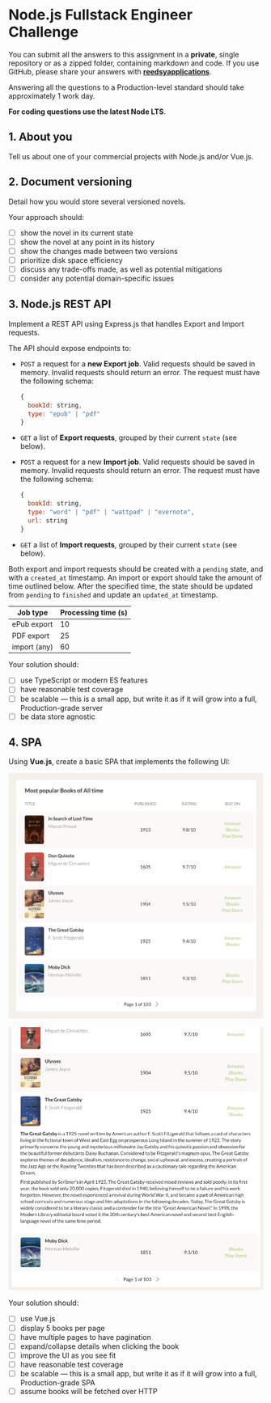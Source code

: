 # Node.js Fullstack Engineer Challenge

You can submit all the answers to this assignment in a **private**, single repository or as a 
zipped folder, containing markdown and code. If you use GitHub, please share your answers with 
[**reedsyapplications**](https://github.com/reedsyapplications).

Answering all the questions to a Production-level standard should take approximately 1 work 
day.

**For coding questions use the latest Node LTS**.

## 1. About you

Tell us about one of your commercial projects with Node.js and/or Vue.js.


## 2. Document versioning

Detail how you would store several versioned novels.

Your approach should:

- [ ] show the novel in its current state
- [ ] show the novel at any point in its history
- [ ] show the changes made between two versions
- [ ] prioritize disk space efficiency
- [ ] discuss any trade-offs made, as well as potential mitigations
- [ ] consider any potential domain-specific issues

## 3. Node.js REST API

Implement a REST API using Express.js that handles Export and Import requests.

The API should expose endpoints to:
- `POST` a request for a **new Export job**. Valid requests should be saved in memory. Invalid 
requests should return an error. The request must have the following schema:

  ```javascript
  {
    bookId: string,
    type: "epub" | "pdf"
  }
  ```

- `GET` a list of **Export requests**, grouped by their current `state` (see below).
- `POST` a request for a new **Import job**. Valid requests should be saved in memory. Invalid 
requests should return an error. The request must have the following schema:

  ```javascript
  {
    bookId: string,
    type: "word" | "pdf" | "wattpad" | "evernote",
    url: string
  }
  ```

- `GET` a list of **Import requests**, grouped by their current `state` (see below).

Both export and import requests should be created with a `pending` state, and with a 
`created_at` timestamp. An import or export should take the amount of time outlined below. 
After the specified time, the state should be updated from `pending` to `finished` and update 
an `updated_at` timestamp.

| Job type     | Processing time (s) |
| ------------ | ------------------- |
| ePub export  | 10                  |
| PDF export   | 25                  |
| import (any) | 60                  |

Your solution should:

- [ ] use TypeScript or modern ES features
- [ ] have reasonable test coverage
- [ ] be scalable — this is a small app, but write it as if it will grow into a full, 
Production-grade server
- [ ] be data store agnostic

## 4. SPA

Using **Vue.js**, create a basic SPA that implements the following UI:

![SPA 1](./images/node_4-01.png "SPA 1")

![SPA 2](./images/node_4-02.png "SPA 2")

Your solution should:

- [ ] use Vue.js
- [ ] display 5 books per page
- [ ] have multiple pages to have pagination
- [ ] expand/collapse details when clicking the book
- [ ] improve the UI as you see fit
- [ ] have reasonable test coverage
- [ ] be scalable — this is a small app, but write it as if it will grow into a full, 
Production-grade SPA
- [ ] assume books will be fetched over HTTP
